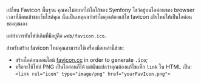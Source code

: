 เปลี่ยน Favicon
พื้นฐาน
คุณคงไม่อยากให้โลโก้ของ Symfony โชว์อยู่บนไอค่อนของ browser เวลาที่มีคนเข้าชมเว็บไซต์คุณ นั่นเป็นเหตุผลว่าทำไมคุณต้องแก้ไข favicon เสียใหม่ให้เป็นไอค่อนของคุณเอง

แค่ทำการทับไฟล์เดิมที่มีอยู่คือ `web/favicon.ico`.

สำหรับสร้าง favicon ใหม่คุณสามารถใช้เครื่องมือเหล่านี้ช่วย:

* สร้างไอค่อนออนไลน์ [favicon.cc](http://www.favicon.cc) in order to generate `.ico`;
* หรือจะใช้ไฟล์ PNG เป็นไอค่อนก็ได้ แต่นั่นแปลว่าคุณต้องแก้ไขแท็ก `link` ใน HTML เป็น: `<link rel="icon" type="image/png" href="yourFavIcon.png">`
